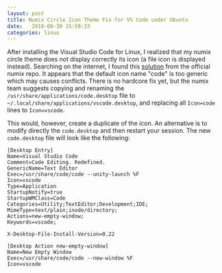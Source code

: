 ```yaml
---
layout: post
title: Numix Circle Icon Theme Fix for VS Code under Ubuntu
date:   2018-08-30 15:59:33
categories: linux
---
```


After installing the Visual Studio Code for Linux, I realized that my numix circle theme does not display correctly its icon (a file icon is displayed instead). Searching on the internet, I found this [solution](https://github.com/numixproject/numix-core/issues/2964) from the official numix repo. It appears that the default icon name "code" is too generic which may causes conflicts. There is no hardcore fix yet, but the numix team suggests copying and renaming the `/usr/share/applications/code.desktop` file to `~/.local/share/applications/vscode.desktop`, and replacing all `Icon=code` lines to `Icon=vscode`.

This would, however, create a duplicate of the icon. An alternative is to modify directly the `code.desktop` and then restart your session. The new `code.desktop` file will look like the following:
```
[Desktop Entry]
Name=Visual Studio Code
Comment=Code Editing. Redefined.
GenericName=Text Editor
Exec=/usr/share/code/code --unity-launch %F
Icon=vscode
Type=Application
StartupNotify=true
StartupWMClass=Code
Categories=Utility;TextEditor;Development;IDE;
MimeType=text/plain;inode/directory;
Actions=new-empty-window;
Keywords=vscode;

X-Desktop-File-Install-Version=0.22

[Desktop Action new-empty-window]
Name=New Empty Window
Exec=/usr/share/code/code --new-window %F
Icon=vscode
```
